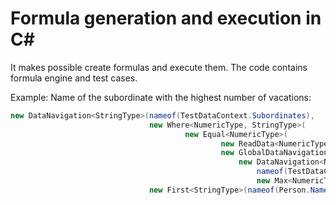# Formula generation and execution in C#


It makes possible create formulas and execute them. The code contains formula engine and test cases.

Example:
Name of the subordinate with the highest number of vacations:

```C#
new DataNavigation<StringType>(nameof(TestDataContext.Subordinates),
                               new Where<NumericType, StringType>(
                                       new Equal<NumericType>(
                                               new ReadData<NumericType>(nameof(Person.RemainingVacation)),
                                               new GlobalDataNavigation<NumericType>(
                                                   new DataNavigation<NumericType>(
                                                       nameof(TestDataContext.Subordinates), 
                                                       new Max<NumericType>(nameof(Person.RemainingVacation))))),
                               new First<StringType>(nameof(Person.Name))))
